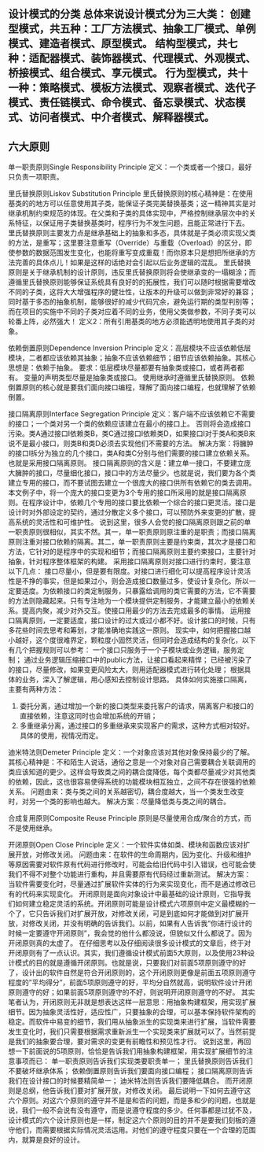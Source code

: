 设计模式的分类
总体来说设计模式分为三大类：
创建型模式，共五种：工厂方法模式、抽象工厂模式、单例模式、建造者模式、原型模式。 
结构型模式，共七种：适配器模式、装饰器模式、代理模式、外观模式、桥接模式、组合模式、享元模式。
 行为型模式，共十一种：策略模式、模板方法模式、观察者模式、迭代子模式、责任链模式、命令模式、备忘录模式、状态模式、访问者模式、中介者模式、解释器模式。
--------------------------------------------------------------------------------
六大原则
--------------------------------------------------------------------------------
单一职责原则Single Responsibility Principle
定义：一个类或者一个接口，最好只负责一项职责。

里氏替换原则Liskov Substitution Principle
里氏替换原则的核心精神是：在使用基类的的地方可以任意使用其子类，能保证子类完美替换基类；这一精神其实是对继承机制约束规范的体现。在父类和子类的具体实现中，严格控制继承层次中的关系特征，以保证用子类替换基类时，程序行为不发生问题，且能正常进行下去。
里氏替换原则主要发力点是继承基础上的抽象和多态，具体就是子类必须实现父类的方法，是重写；这里要注意重写（Override）与重载（Overload）的区分，即使参数的数据范围发生变化，也能将重写变成重载！而你原本只是想把所继承的方法完善的具体点儿！如果是这样的话绝对会引起以后业务逻辑的混乱。
里氏替换原则是关于继承机制的设计原则，违反里氏替换原则将会使继承变的一塌糊涂；而遵循里氏替换原则能够保证系统具有良好的的拓展性，我们可以随时根据需要增改不同的子类，这将大大增强程序的健壮性，让版本的升级可以做到非常好的兼容；同时基于多态的抽象机制，能够很好的减少代码冗余，避免运行期的类型判别等；而在项目的实施中不同的子类对应着不同的业务，使用父类做参数，不同子类可以轮番上阵，必然强大！
定义2：所有引用基类的地方必须能透明地使用其子类的对象。

依赖倒置原则Dependence Inversion Principle
定义：高层模块不应该依赖低层模块，二者都应该依赖其抽象；抽象不应该依赖细节；细节应该依赖抽象。其核心思想是：依赖于抽象。
要求：低层模块尽量都要有抽象类或接口，或者两者都有。 变量的声明类型尽量是抽象类或接口。 使用继承时遵循里氏替换原则。
依赖倒置原则的核心就是要我们面向接口编程，理解了面向接口编程，也就理解了依赖倒置。

接口隔离原则Interface Segregation Principle
定义：客户端不应该依赖它不需要的接口；一个类对另一个类的依赖应该建立在最小的接口上。 否则将会造成接口污染。类A通过接口I依赖类B，类C通过接口I依赖类D，如果接口I对于类A和类B来说不是最小接口，则类B和类D必须去实现他们不需要的方法。
解决方案：将臃肿的接口I拆分为独立的几个接口，类A和类C分别与他们需要的接口建立依赖关系。也就是采用接口隔离原则。
接口隔离原则的含义是：建立单一接口，不要建立庞大臃肿的接口，尽量细化接口，接口中的方法尽量少。也就是说，我们要为各个类建立专用的接口，而不要试图去建立一个很庞大的接口供所有依赖它的类去调用。本文例子中，将一个庞大的接口变更为3个专用的接口所采用的就是接口隔离原则。在程序设计中，依赖几个专用的接口要比依赖一个综合的接口更灵活。接口是设计时对外部设定的契约，通过分散定义多个接口，可以预防外来变更的扩散，提高系统的灵活性和可维护性。
说到这里，很多人会觉的接口隔离原则跟之前的单一职责原则很相似，其实不然。其一，单一职责原则原注重的是职责；而接口隔离原则注重对接口依赖的隔离。其二，单一职责原则主要是约束类，其次才是接口和方法，它针对的是程序中的实现和细节；而接口隔离原则主要约束接口，主要针对抽象，针对程序整体框架的构建。
采用接口隔离原则对接口进行约束时，要注意以下几点：
接口尽量小，但是要有限度。对接口进行细化可以提高程序设计灵活性是不挣的事实，但是如果过小，则会造成接口数量过多，使设计复杂化。所以一定要适度。为依赖接口的类定制服务，只暴露给调用的类它需要的方法，它不需要的方法则隐藏起来。只有专注地为一个模块提供定制服务，才能建立最小的依赖关系。提高内聚，减少对外交互。使接口用最少的方法去完成最多的事情。
运用接口隔离原则，一定要适度，接口设计的过大或过小都不好。设计接口的时候，只有多花些时间去思考和筹划，才能准确地实践这一原则。
现实中，如何把握接口越小越好，这个度很难界定，颗粒度小固然灵活，但同时会造成结构的复杂化，以下有几个把握规则可以参考：
一个接口只服务于一个子模块或业务逻辑，服务定制； 通过业务逻辑压缩接口中的public方法，让接口看起来精悍； 已经被污染了的接口，尽量修改，如果变更风险太大，则用适配器模式进行转化处理； 根据具体的业务，深入了解逻辑，用心感知去控制设计思路。
具体如何实施接口隔离，主要有两种方法：
1. 委托分离，通过增加一个新的接口类型来委托客户的请求，隔离客户和接口的直接依赖，注意这同时也会增加系统的开销；
2. 多重继承分离，通过接口的多重继承来实现客户的需求，这种方式相对较好。具体的使用，视情况而定。

迪米特法则Demeter Principle
定义：一个对象应该对其他对象保持最少的了解。其核心精神是：不和陌生人说话，通俗之意是一个对象对自己需要耦合关联调用的类应该知道的更少。这样会导致类之间的耦合度降低，每个类都尽量减少对其他类的依赖，因此，这也很容易使得系统的功能模块相互独立，之间不存在很强的依赖关系。
问题由来：类与类之间的关系越密切，耦合度越大，当一个类发生改变时，对另一个类的影响也越大。
解决方案：尽量降低类与类之间的耦合。

合成复用原则Composite Reuse Principle
原则是尽量使用合成/聚合的方式，而不是使用继承。

开闭原则Open Close Principle
定义：一个软件实体如类、模块和函数应该对扩展开放，对修改关闭。
问题由来：在软件的生命周期内，因为变化、升级和维护等原因需要对软件原有代码进行修改时，可能会给旧代码中引入错误，也可能会使我们不得不对整个功能进行重构，并且需要原有代码经过重新测试。
解决方案：当软件需要变化时，尽量通过扩展软件实体的行为来实现变化，而不是通过修改已有的代码来实现变化。
开闭原则是面向对象设计中最基础的设计原则，它指导我们如何建立稳定灵活的系统。开闭原则可能是设计模式六项原则中定义最模糊的一个了，它只告诉我们对扩展开放，对修改关闭，可是到底如何才能做到对扩展开放，对修改关闭，并没有明确的告诉我们。以前，如果有人告诉我”你进行设计的时候一定要遵守开闭原则”，我会觉的他什么都没说，但貌似又什么都说了。因为开闭原则真的太虚了。
在仔细思考以及仔细阅读很多设计模式的文章后，终于对开闭原则有了一点认识。其实，我们遵循设计模式前面5大原则，以及使用23种设计模式的目的就是遵循开闭原则。也就是说，只要我们对前面5项原则遵守的好了，设计出的软件自然是符合开闭原则的，这个开闭原则更像是前面五项原则遵守程度的”平均得分”，前面5项原则遵守的好，平均分自然就高，说明软件设计开闭原则遵守的好；如果前面5项原则遵守的不好，则说明开闭原则遵守的不好。
其实笔者认为，开闭原则无非就是想表达这样一层意思：用抽象构建框架，用实现扩展细节。因为抽象灵活性好，适应性广，只要抽象的合理，可以基本保持软件架构的稳定。而软件中易变的细节，我们用从抽象派生的实现类来进行扩展，当软件需要发生变化时，我们只需要根据需求重新派生一个实现类来扩展就可以了。当然前提是我们的抽象要合理，要对需求的变更有前瞻性和预见性才行。
说到这里，再回想一下前面说的5项原则，恰恰是告诉我们用抽象构建框架，用实现扩展细节的注意事项而已：
单一职责原则告诉我们实现类要职责单一； 里氏替换原则告诉我们不要破坏继承体系； 依赖倒置原则告诉我们要面向接口编程； 接口隔离原则告诉我们在设计接口的时候要精简单一； 迪米特法则告诉我们要降低耦合。 而开闭原则是总纲，他告诉我们要对扩展开放，对修改关闭。
最后说明一下如何去遵守这六个原则。对这六个原则的遵守并不是是和否的问题，而是多和少的问题，也就是说，我们一般不会说有没有遵守，而是说遵守程度的多少。任何事都是过犹不及，设计模式的六个设计原则也是一样，制定这六个原则的目的并不是要我们刻板的遵守他们，而需要根据实际情况灵活运用。对他们的遵守程度只要在一个合理的范围内，就算是良好的设计。